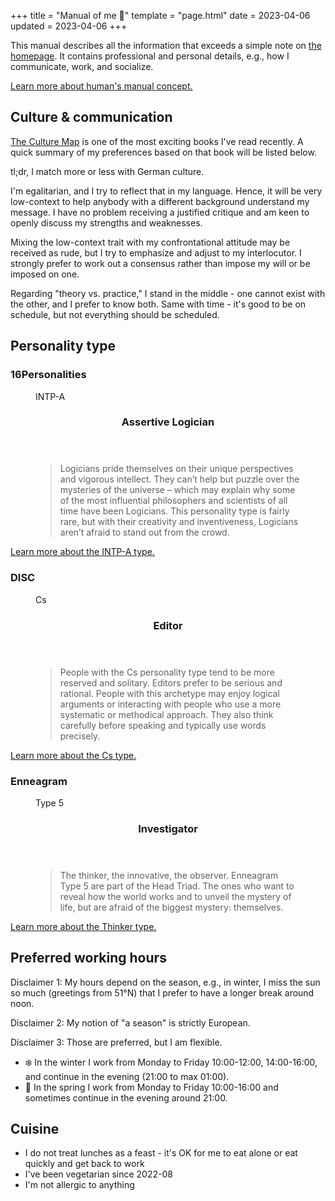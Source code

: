 +++
title = "Manual of me 📖"
template = "page.html"
date = 2023-04-06
updated = 2023-04-06
+++

This manual describes all the information that exceeds a simple note on [the homepage](/).
It contains professional and personal details, e.g., how I communicate, work, and socialize.

[Learn more about human's manual concept.](https://manualof.me/)

## Culture & communication

[The Culture Map](https://www.goodreads.com/book/show/22085568-the-culture-map) is one of the most exciting books I've read recently. A quick summary of my preferences based on that book will be listed below.

tl;dr, I match more or less with German culture.

I'm egalitarian, and I try to reflect that in my language. Hence, it will be very low-context to help anybody with a different background understand my message. I have no problem receiving a justified critique and am keen to openly discuss my strengths and weaknesses.

Mixing the low-context trait with my confrontational attitude may be received as rude, but I try to emphasize and adjust to my interlocutor. I strongly prefer to work out a consensus rather than impose my will or be imposed on one.

Regarding "theory vs. practice," I stand in the middle - one cannot exist with the other, and I prefer to know both. Same with time - it's good to be on schedule, but not everything should be scheduled.

## Personality type

### 16Personalities

<figure class="sixteen-personalities-type">
    <span class="personality-circle">INTP-A</span>
    <figcaption class="description">
        <header><h3>Assertive Logician</h3></header>
        <blockquote>Logicians pride themselves on their unique perspectives and vigorous intellect. They can’t help but puzzle over the mysteries of the universe – which may explain why some of the most influential philosophers and scientists of all time have been Logicians. This personality type is fairly rare, but with their creativity and inventiveness, Logicians aren’t afraid to stand out from the crowd.</blockquote>
    </figcaption>
</figure>

[Learn more about the INTP-A type.](https://www.16personalities.com/intp-personality)

### DISC

<figure class="disc-type">
    <span class="personality-circle">Cs</span>
    <figcaption class="description">
        <header><h3>Editor</h3></header>
        <blockquote>People with the Cs personality type tend to be more reserved and solitary. Editors prefer to be serious and rational. People with this archetype may enjoy logical arguments or interacting with people who use a more systematic or methodical approach. They also think carefully before speaking and typically use words precisely.</blockquote>
    </figcaption>
</figure>

[Learn more about the Cs type.](https://www.crystalknows.com/disc/cs-personality-type)

### Enneagram

<figure class="enneagram-type">
    <span class="personality-circle">Type 5</span>
    <figcaption class="description">
        <header><h3>Investigator</h3></header>
        <blockquote>The thinker, the innovative, the observer. Enneagram Type 5 are part of the Head Triad. The ones who want to reveal how the world works and to unveil the mystery of life, but are afraid of the biggest mystery: themselves.</blockquote>
    </figcaption>
</figure>

[Learn more about the Thinker type.](https://enneagramuniverse.com/enneagram/learn/enneagram-types/enneagram-type-5-the-investigator/)

## Preferred working hours

Disclaimer 1: My hours depend on the season, e.g., in winter, I miss the sun so much (greetings from 51°N) that I prefer to have a longer break around noon.

Disclaimer 2: My notion of "a season" is strictly European.

Disclaimer 3: Those are preferred, but I am flexible.

- ❄️ In the winter I work from Monday to Friday 10:00-12:00, 14:00-16:00, and continue in the evening (21:00 to max 01:00).
- 🌱 In the spring I work from Monday to Friday 10:00-16:00 and sometimes continue in the evening around 21:00.

## Cuisine

- I do not treat lunches as a feast - it's OK for me to eat alone or eat quickly and get back to work
- I've been vegetarian since 2022-08
- I'm not allergic to anything
